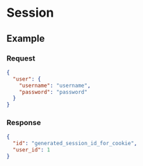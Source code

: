 # Session

## Example

### Request

```json
{
  "user": {
    "username": "username",
    "password": "password"
  }
}
```

### Response

```json
{
  "id": "generated_session_id_for_cookie",
  "user_id": 1
}
```